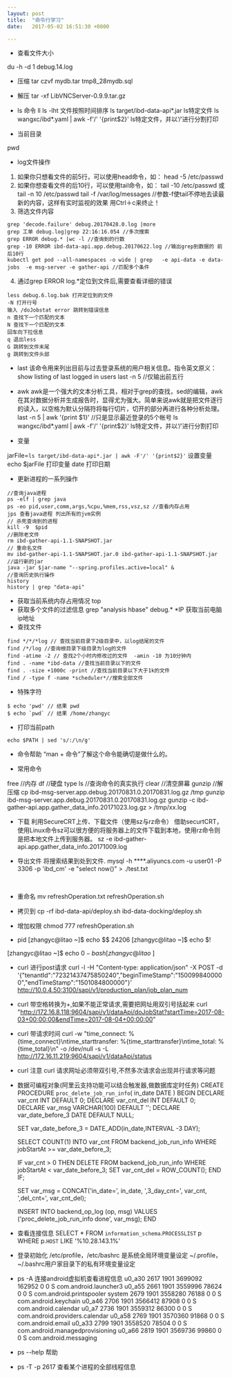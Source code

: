```yaml
---
layout: post
title:  "命令行学习"
date:   2017-05-02 16:51:30 +0800

---
```

* 查看文件大小

du -h -d 1 debug.14.log <br>

* 压缩
tar czvf mydb.tar tmp8_28mydb.sql

* 解压
tar -xf LibVNCServer-0.9.9.tar.gz

* ls 命令
ll
ls -lht 文件按照时间排序
ls target/ibd-data-api*.jar ls特定文件
ls wangxc/ibd*.yaml  | awk -f'/' '{print$2}' ls特定文件，并以‘/’进行分割打印

* 当前目录

pwd

* log文件操作
1. 如果你只想看文件的前5行，可以使用head命令，如： 
head -5 /etc/passwd 
2. 如果你想查看文件的后10行，可以使用tail命令，如： 
tail -10 /etc/passwd 或 tail -n 10 /etc/passwd 
tail -f /var/log/messages //参数-f使tail不停地去读最新的内容，这样有实时监视的效果 用Ctrl＋c来终止！
3. 筛选文件内容
```shell
grep 'decode.failure' debug.20170428.0.log |more
grep 工单 debug.log|grep 22:16:16.054 //多次搜索
grep ERROR debug.* |wc -l //查询到的行数
grep -10 ERROR ibd-data-api.app.debug.20170622.log //输出grep到数据的 前后10行
kubectl get pod --all-namespaces -o wide | grep   -e api-data -e data-jobs  -e msg-server -e gather-api //匹配多个条件
```
4. 通过grep ERROR log.*定位到文件后,需要查看详细的错误
```shell
less debug.6.log.bak 打开定位到的文件
-N 打开行号
输入 /doJobstat error 跳转到错误信息
n 查找下一个匹配的文本
N 查找下一个匹配的文本
回车向下拉信息
q 退出less
G 跳转到文件末尾
g 跳转到文件头部
```
* last
该命令用来列出目前与过去登录系统的用户相关信息。指令英文原义：show listing of last logged in users
last -n 5 //仅输出前五行

* awk
awk是一个强大的文本分析工具，相对于grep的查找，sed的编辑，awk在其对数据分析并生成报告时，显得尤为强大。简单来说awk就是把文件逐行的读入，以空格为默认分隔符将每行切片，切开的部分再进行各种分析处理。
last -n 5 | awk  '{print $1}' //只是显示最近登录的5个帐号
ls wangxc/ibd*.yaml  | awk -f'/' '{print$2}' ls特定文件，并以‘/’进行分割打印

* 变量

jarFile=`ls target/ibd-data-api*.jar | awk -F'/' '{print$2}'`  设置变量
echo $jarFile  打印变量
date 打印日期


* 更新进程的一系列操作
```shell
//查询java进程
ps -elf | grep java
ps -eo pid,user,comm,args,%cpu,%mem,rss,vsz,sz //查看内存占用
jps 查看java进程 列出所有的jvm实例
// 杀死查询到的进程
kill -9  $pid
//删除老文件
rm ibd-gather-api-1.1-SNAPSHOT.jar
// 重命名文件
mv ibd-gather-api-1.1-SNAPSHOT.jar.0 ibd-gather-api-1.1-SNAPSHOT.jar
//运行新的jar
java -jar $jar-name "--spring.profiles.active=local" &
//查询历史执行操作
history
history | grep "data-api"
```
 
* 获取当前系统内存占用情况
top
* 获取多个文件的过滤信息
grep "analysis hbase" debug.*
*IP 获取当前电脑ip地址
* 查找文件
```shell
find */*/*log // 查找当前目录下2级目录中，以log结尾的文件
find /*/log //查询根目录下级目录为log的文件
find -atime -2 // 查找2个小时内修改过的文件  -amin -10 为10分钟内
find . -name *ibd-data //查找当前目录以下的文件
find . -size +1000c -print //查找当前目录以下大于1k的文件
find / -type f -name *scheduler*//搜索全部文件
```
* 特殊字符
```shell
$ echo 'pwd' // 结果 pwd
$ echo `pwd` // 结果 /home/zhangyc
```
* 打印当前path
```shell
echo $PATH | sed 's/:/\n/g'
```
* 命令帮助 “man + 命令”了解这个命令能确切是做什么的。

* 常用命令

free //内存 
df //硬盘 
type ls //查询命令的真实执行 
clear //清空屏幕
gunzip //解压缩
cp ibd-msg-server.app.debug.20170831.0.20170831.log.gz /tmp
gunzip ibd-msg-server.app.debug.20170831.0.20170831.log.gz
gunzip -c ibd-gather-api.app.gather_data_info.20171023.log.gz > /tmp/xx.log
* 下载
利用SecureCRT上传、下载文件（使用sz与rz命令）
借助securtCRT，使用Linux命令sz可以很方便的将服务器上的文件下载到本地，使用rz命令则是把本地文件上传到服务器。
sz -e ibd-gather-api.app.gather_data_info.20171009.log

* 导出文件
将搜索结果到处到文件.
mysql -h ****.aliyuncs.com -u user01 -P 3306 -p 'ibd_cm' -e "select now()"  > ./test.txt
<br>

* 重命名
mv refreshOperation.txt refreshOperation.sh

* 拷贝到
cp -rf ibd-data-api/deploy.sh ibd-data-docking/deploy.sh

* 增加权限
chmod 777 refreshOperation.sh

* pid
[zhangyc@litao ~]$ echo $$
24206
[zhangyc@litao ~]$ echo $!

[zhangyc@litao ~]$ echo $0
-bash
[zhangyc@litao ~]$
* curl 进行post请求
curl -l -H "Content-type: application/json" -X POST -d '{"tenantId":"72321437475850240","beginTimeStamp":"1500998400000","endTimeStamp":"1501084800000"}' http://10.0.4.50:3100/sapi/v1/production_plan/job_plan_num
* curl 带空格转换为+,如果不能正常请求,需要把网址用双引号括起来
curl "http://172.16.8.118:9604/sapi/v1/dataApi/doJobStat?startTime=2017-08-03+00:00:00&endTime=2017-08-04+00:00:00"
* curl 带请求时间
curl -w "time_connect: %{time_connect}\ntime_starttransfer: %{time_starttransfer}\ntime_total: %{time_total}\n" -o /dev/null -s -L http://172.16.11.219:9604/sapi/v1/dataApi/status
* curl 注意
curl 请求网址必须带双引号,不然多次请求会出现并行请求等问题
* 数据可编程对象(阿里云支持功能可以结合触发器,做数据库定时任务)
CREATE PROCEDURE `proc_delete_job_run_info`(
		in_date DATE
)
BEGIN
  DECLARE var_cnt INT DEFAULT 0;
  DECLARE var_cnt_del INT DEFAULT 0;
  DECLARE var_msg VARCHAR(100) DEFAULT '';
  DECLARE var_date_before_3 DATE DEFAULT NULL;

  SET var_date_before_3 = DATE_ADD(in_date,INTERVAL -3 DAY);

  SELECT COUNT(1) INTO var_cnt FROM backend_job_run_info WHERE jobStartAt >= var_date_before_3;


  IF var_cnt > 0 THEN
    DELETE FROM backend_job_run_info WHERE jobStartAt < var_date_before_3;
    SET var_cnt_del = ROW_COUNT();
  END IF;

  SET var_msg = CONCAT('in_date=', in_date, ',3_day_cnt=', var_cnt, ',del_cnt=', var_cnt_del);


  INSERT INTO backend_op_log (op, msg) VALUES ('proc_delete_job_run_info done', var_msg);
END

* 查看连接信息
SELECT * FROM `information_schema`.`PROCESSLIST` p WHERE p.`HOST` LIKE '%10.28.143.1%'

* 登录初始化
/etc/profile，/etc/bashrc 是系统全局环境变量设定
~/.profile，~/.bashrc用户家目录下的私有环境变量设定

* ps -A 连接android虚拟机查看进程信息
u0_a30        2617  1901 3699092 162952 0                   0 S com.android.launcher3
u0_a55        2661  1901 3559996  78624 0                   0 S com.android.printspooler
system        2679  1901 3558280  76188 0                   0 S com.android.keychain
u0_a46        2706  1901 3566412  87908 0                   0 S com.android.calendar
u0_a7         2736  1901 3559312  86300 0                   0 S com.android.providers.calendar
u0_a58        2769  1901 3570360  91868 0                   0 S com.android.email
u0_a33        2799  1901 3558520  78504 0                   0 S com.android.managedprovisioning
u0_a66        2819  1901 3569736  99860 0                   0 S com.android.messaging
* ps --help
帮助

* ps -T -p 2617 查看某个进程的全部线程信息


